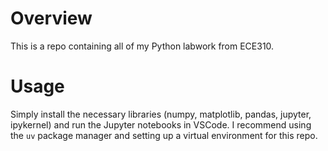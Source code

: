 # Overview

This is a repo containing all of my Python labwork from ECE310.

# Usage

Simply install the necessary libraries (numpy, matplotlib, pandas, jupyter, ipykernel) and run the Jupyter notebooks in VSCode. I recommend using the `uv` package manager and setting up a virtual environment for this repo.